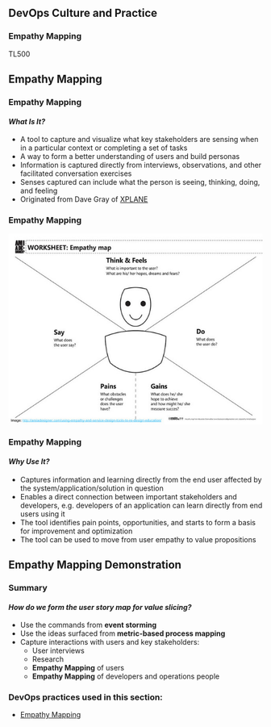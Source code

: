 <!-- .slide: data-background-image="images/RH_NewBrand_Background.png" -->
## DevOps Culture and Practice <!-- {.element: class="course-title"} -->
### Empathy Mapping <!-- {.element: class="title-color"} -->
TL500 <!-- {.element: class="title-color"} -->



<!-- .slide: id="empathy-mapping" -->
## Empathy Mapping



### Empathy Mapping
#### _What Is It?_
* A tool to capture and visualize what key stakeholders are sensing when in a
particular context or completing a set of tasks
* A way to form a better understanding of users and build personas
* Information is captured directly from interviews, observations, and other
facilitated conversation exercises
* Senses captured can include what the person is seeing, thinking, doing, and feeling
* Originated from Dave Gray of [XPLANE](http://www.xplane.com/)



### Empathy Mapping
![EmpathyMap](images/usm/empathymap.jpg)



### Empathy Mapping
#### _Why Use It?_
* Captures information and learning directly from the end user affected by the
system/application/solution in question
* Enables a direct connection between important stakeholders and developers, e.g.
developers of an application can learn directly from end users using it
* The tool identifies pain points, opportunities, and starts to form a basis for
improvement and optimization
* The tool can be used to move from user empathy to value propositions



## Empathy Mapping Demonstration



### Summary
#### _How do we form the user story map for value slicing?_
* Use the commands from **event storming**
* Use the ideas surfaced from **metric-based process mapping**
* Capture interactions with users and key stakeholders:
  * User interviews
  * Research
  * **Empathy Mapping** of users
  * **Empathy Mapping** of developers and operations people



<!-- .slide: data-background-image="images/chef-background.png", class="white-style" -->
### DevOps practices used in this section:
- [Empathy Mapping](https://openpracticelibrary.com/practice/empathy-mapping/)
